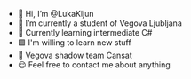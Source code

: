 - 👋 Hi, I’m @LukaKljun
- 🌱 I’m currently a student of Vegova Ljubljana
- 🏫 Currently learning intermediate C# 
- 🟩 I'm willing to learn new stuff
- 🚀 Vegova shadow team Cansat
- 😌 Feel free to contact me about anything
<!---
LukaKljun/LukaKljun is a ✨ special ✨ repository because its `README.md` (this file) appears on your GitHub profile.
You can click the Preview link to take a look at your changes.
--->
